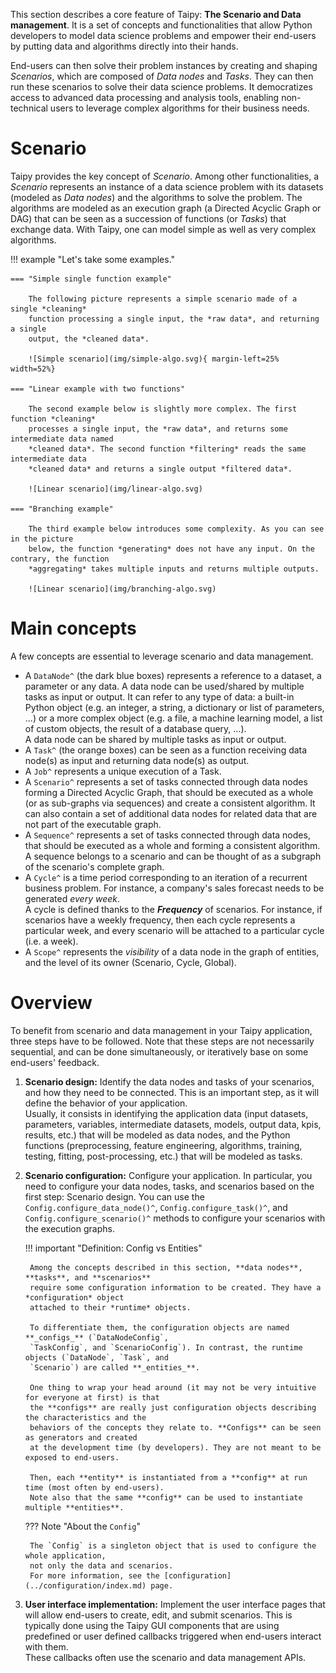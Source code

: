 This section describes a core feature of Taipy: **The Scenario and Data management**.
It is a set of concepts and functionalities that allow Python developers to model
data science problems and empower their end-users by putting data and algorithms
directly into their hands.

End-users can then solve their problem instances by creating and shaping *Scenarios*,
which are composed of *Data nodes* and *Tasks*. They can then run these scenarios to
solve their data science problems. It democratizes access to advanced data processing
and analysis tools, enabling non-technical users to leverage complex algorithms for
their business needs.

# Scenario

Taipy provides the key concept of *Scenario*. Among other functionalities, a *Scenario*
represents an instance of a data science problem with its datasets (modeled as *Data nodes*)
and the algorithms to solve the problem. The algorithms are modeled as an execution
graph (a Directed Acyclic Graph or DAG) that can be seen as a succession of functions
(or *Tasks*) that exchange data. With Taipy, one can model simple as well as very
complex algorithms.

!!! example "Let's take some examples."

    === "Simple single function example"

        The following picture represents a simple scenario made of a single *cleaning*
        function processing a single input, the *raw data*, and returning a single
        output, the *cleaned data*.

        ![Simple scenario](img/simple-algo.svg){ margin-left=25% width=52%}

    === "Linear example with two functions"

        The second example below is slightly more complex. The first function *cleaning*
        processes a single input, the *raw data*, and returns some intermediate data named
        *cleaned data*. The second function *filtering* reads the same intermediate data
        *cleaned data* and returns a single output *filtered data*.

        ![Linear scenario](img/linear-algo.svg)

    === "Branching example"

        The third example below introduces some complexity. As you can see in the picture
        below, the function *generating* does not have any input. On the contrary, the function
        *aggregating* takes multiple inputs and returns multiple outputs.

        ![Linear scenario](img/branching-algo.svg)

# Main concepts

A few concepts are essential to leverage scenario and data management.

- A `DataNode^` (the dark blue boxes) represents a reference to a dataset, a parameter or any data.
  A data node can be used/shared by multiple tasks as input or output. It can refer to any type of
  data: a built-in Python object (e.g. an integer, a string, a dictionary or list of parameters,
  ...) or a more complex object (e.g. a file, a machine learning model, a list of custom objects,
  the result of a database query, ...).<br/>
  A data node can be shared by multiple tasks as input or output.
- A `Task^` (the orange boxes) can be seen as a function receiving data node(s) as input and
  returning data node(s) as output.
- A `Job^` represents a unique execution of a Task.
- A `Scenario^` represents a set of tasks connected through data nodes forming a
  Directed Acyclic Graph, that should be executed as a whole (or as sub-graphs via sequences) and
  create a consistent algorithm. It can also contain a set of additional data nodes for related
  data that are not part of the executable graph.
- A `Sequence^` represents a set of tasks connected through data nodes, that should be
  executed as a whole and forming a consistent algorithm. A sequence belongs to a scenario and
  can be thought of as a subgraph of the scenario's complete graph.
- A `Cycle^` is a time period corresponding to an iteration of a recurrent
  business problem. For instance, a company's sales forecast needs to be generated
  *every week*.<br/>
  A cycle is defined thanks to the **_Frequency_** of scenarios. For instance, if scenarios have
  a weekly frequency, then each cycle represents a particular week, and every scenario will be
  attached to a particular cycle (i.e. a week).
- A `Scope^` represents the *visibility* of a data node in the graph of entities, and the
  level of its owner (Scenario, Cycle, Global).

# Overview

To benefit from scenario and data management in your Taipy application, three steps have to be
followed. Note that these steps are not necessarily sequential, and can be done simultaneously,
or iteratively base on some end-users' feedback.

1. **Scenario design:**
    Identify the data nodes and tasks of your scenarios, and how they need to be connected.
    This is an important step, as it will define the behavior of your application.<br>
    Usually, it consists in identifying the application data (input datasets, parameters,
    variables, intermediate datasets, models, output data, kpis, results, etc.) that will be
    modeled as data nodes, and the Python functions (preprocessing, feature engineering, algorithms,
    training, testing, fitting, post-processing, etc.) that will be modeled as tasks.

2. **Scenario configuration:**
    Configure your application. In particular, you need to configure your data nodes, tasks, and
    scenarios based on the first step: Scenario design.
    You can use the `Config.configure_data_node()^`, `Config.configure_task()^`, and
    `Config.configure_scenario()^` methods to configure your scenarios with the execution graphs.

    !!! important "Definition: Config vs Entities"

        Among the concepts described in this section, **data nodes**, **tasks**, and **scenarios**
        require some configuration information to be created. They have a *configuration* object
        attached to their *runtime* objects.

        To differentiate them, the configuration objects are named **_configs_** (`DataNodeConfig`,
        `TaskConfig`, and `ScenarioConfig`). In contrast, the runtime objects (`DataNode`, `Task`, and
        `Scenario`) are called **_entities_**.

        One thing to wrap your head around (it may not be very intuitive for everyone at first) is that
        the **configs** are really just configuration objects describing the characteristics and the
        behaviors of the concepts they relate to. **Configs** can be seen as generators and created
        at the development time (by developers). They are not meant to be exposed to end-users.

        Then, each **entity** is instantiated from a **config** at run time (most often by end-users).
        Note also that the same **config** can be used to instantiate multiple **entities**.

    ??? Note "About the `Config`"

        The `Config` is a singleton object that is used to configure the whole application,
        not only the data and scenarios.
        For more information, see the [configuration](../configuration/index.md) page.

3. **User interface implementation:**
    Implement the user interface pages that will allow end-users to create, edit, and submit
    scenarios. This is typically done using the Taipy GUI components that are using
    predefined or user defined callbacks triggered when end-users interact with them.<br>
    These callbacks often use the scenario and data management APIs.
